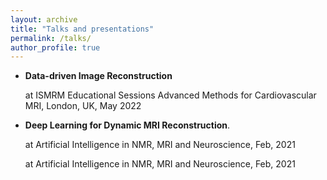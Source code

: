 ```yaml
---
layout: archive
title: "Talks and presentations"
permalink: /talks/
author_profile: true
---
```


- **Data-driven Image Reconstruction**  

    at ISMRM Educational Sessions Advanced Methods for Cardiovascular MRI, London, UK, May 2022

- **Deep Learning for Dynamic MRI Reconstruction**. 

    at Artificial Intelligence in NMR, MRI and Neuroscience, Feb, 2021 
   
    at Artificial Intelligence in NMR, MRI and Neuroscience, Feb, 2021

